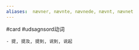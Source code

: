 ```yaml
---
aliases:  nævner, nævnte, nævnede, nævnt, nævnet
---
```

#card 
#udsagnsord动词 

	- 提, 提及, 提到, 说到, 说起

